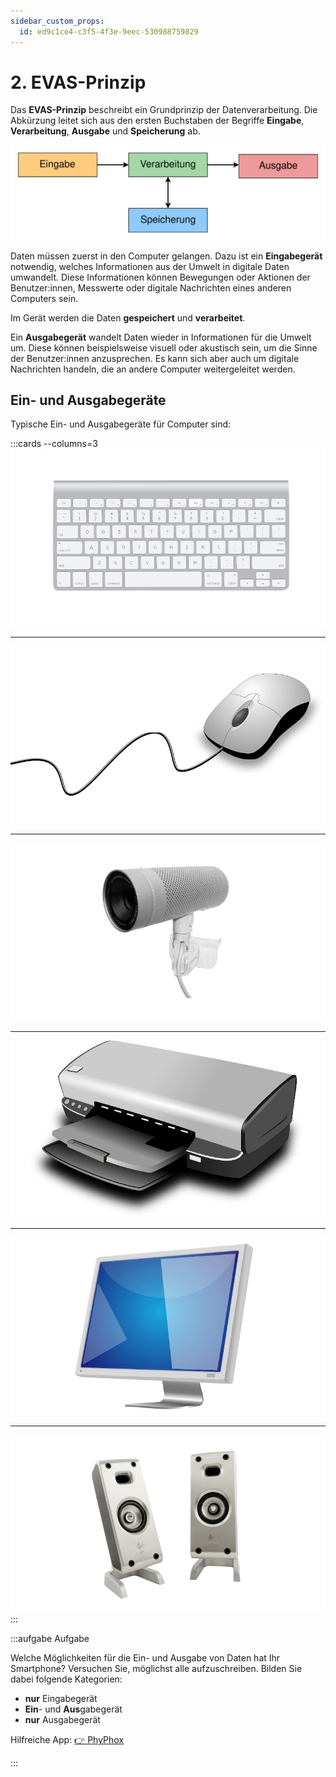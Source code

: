 ```yaml
---
sidebar_custom_props:
  id: ed9c1ce4-c3f5-4f3e-9eec-530988759829
---
```


# 2. EVAS-Prinzip

Das **EVAS-Prinzip** beschreibt ein Grundprinzip der Datenverarbeitung. Die Abkürzung leitet sich aus den ersten Buchstaben der Begriffe **Eingabe**, **Verarbeitung**, **Ausgabe** und **Speicherung** ab.

![](images/02-evas.svg)

Daten müssen zuerst in den Computer gelangen. Dazu ist ein **Eingabegerät** notwendig, welches Informationen aus der Umwelt in digitale Daten umwandelt. Diese Informationen können Bewegungen oder Aktionen der Benutzer:innen, Messwerte oder digitale Nachrichten eines anderen Computers sein.

Im Gerät werden die Daten **gespeichert** und **verarbeitet**.

Ein **Ausgabegerät** wandelt Daten wieder in Informationen für die Umwelt um. Diese können beispielsweise visuell oder akustisch sein, um die Sinne der Benutzer:innen anzusprechen. Es kann sich aber auch um digitale Nachrichten handeln, die an andere Computer weitergeleitet werden.

## Ein- und Ausgabegeräte

Typische Ein- und Ausgabegeräte für Computer sind:

:::cards --columns=3
![Tastatur](images/02-keyboard.png)
***
![Maus](images/02-mouse.png)
***
![Webcam](images/02-webcam.png)
***
![Drucker](images/02-printer.png)
***
![Bildschirm](images/02-monitor.png)
***
![Lautsprecher](images/02-speakers.png)
:::

:::aufgabe Aufgabe
<Answer type="state" webKey="46975da2-0cd3-4aa1-96f1-8e29628a2127" />

Welche Möglichkeiten für die Ein- und Ausgabe von Daten hat Ihr Smartphone? Versuchen Sie, möglichst alle aufzuschreiben. Bilden Sie dabei folgende Kategorien:

- **nur** Eingabegerät
- **Ein**- und **Aus**gabegerät
- **nur** Ausgabegerät

Hilfreiche App: [👉 PhyPhox](https://phyphox.org/)

<Answer type="text" webKey="ddb7899f-aa03-4095-aa29-b5f053d46b14" />
:::
